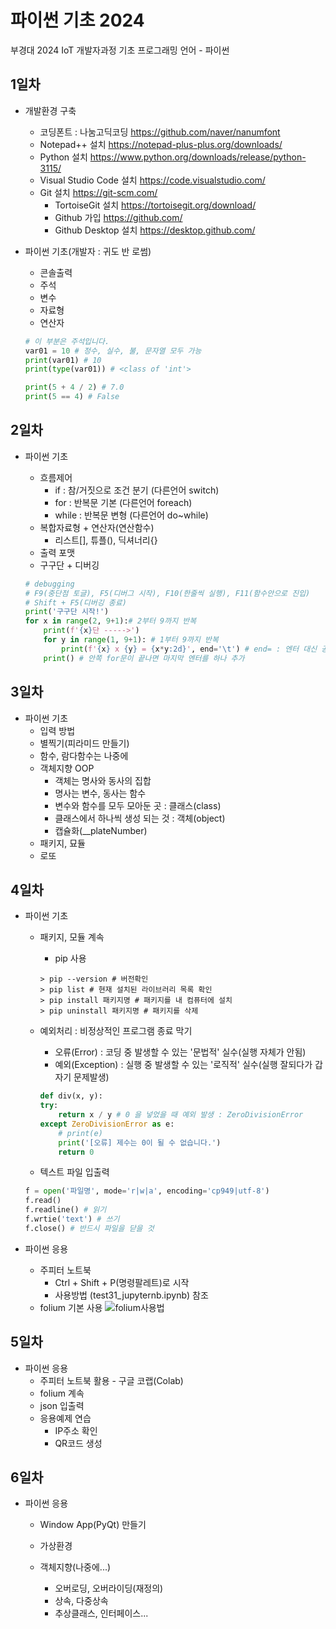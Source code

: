 # 파이썬 기초 2024
부경대 2024 IoT 개발자과정 기초 프로그래밍 언어 - 파이썬

## 1일차
- 개발환경 구축
    - 코딩폰트 : 나눔고딕코딩   https://github.com/naver/nanumfont
    - Notepad++ 설치            https://notepad-plus-plus.org/downloads/
    - Python 설치               https://www.python.org/downloads/release/python-3115/
    - Visual Studio Code 설치   https://code.visualstudio.com/
    - Git 설치                  https://git-scm.com/
        - TortoiseGit 설치      https://tortoisegit.org/download/
        - Github 가입           https://github.com/
        - Github Desktop 설치   https://desktop.github.com/

- 파이썬 기초(개발자 : 귀도 반 로썸)
    - 콘솔출력
    - 주석
    - 변수
    - 자료형
    - 연산자

    ```python
    # 이 부분은 주석입니다.
    var01 = 10 # 정수, 실수, 불, 문자열 모두 가능
    print(var01) # 10
    print(type(var01)) # <class of 'int'>

    print(5 + 4 / 2) # 7.0
    print(5 == 4) # False
    ```

## 2일차
- 파이썬 기초
    - 흐름제어
        - if : 참/거짓으로 조건 분기 (다른언어 switch)
        - for : 반복문 기본 (다른언어 foreach)
        - while : 반복문 변형 (다른언어 do~while)
    - 복합자료형 + 연산자(연산함수)
        - 리스트[], 튜플(), 딕셔너리{}
    - 출력 포맷
    - 구구단 + 디버깅

    ```python
    # debugging
    # F9(중단점 토글), F5(디버그 시작), F10(한줄씩 실행), F11(함수안으로 진입)
    # Shift + F5(디버깅 종료)
    print('구구단 시작!')
    for x in range(2, 9+1):# 2부터 9까지 반복
        print(f'{x}단 ----->')
        for y in range(1, 9+1): # 1부터 9까지 반복
            print(f'{x} x {y} = {x*y:2d}', end='\t') # end= : 엔터 대신 공백으로 변경
        print() # 안쪽 for문이 끝나면 마지막 엔터를 하나 추가    
    ```

## 3일차
- 파이썬 기초
    - 입력 방법
    - 별찍기(피라미드 만들기)
    - 함수, 람다함수는 나중에
    - 객체지향 OOP
        - 객체는 명사와 동사의 집합
        - 명사는 변수, 동사는 함수
        - 변수와 함수를 모두 모아둔 곳 : 클래스(class)
        - 클래스에서 하나씩 생성 되는 것 : 객체(object)
        - 캡슐화(__plateNumber)
    - 패키지, 묘듈
    - 로또

## 4일차
- 파이썬 기초
    - 패키지, 모듈 계속
        - pip 사용

        ```shell
        > pip --version # 버전확인
        > pip list # 현재 설치된 라이브러리 목록 확인
        > pip install 패키지명 # 패키지를 내 컴퓨터에 설치
        > pip uninstall 패키지명 # 패키지를 삭제
        ```
    - 예외처리 : 비정상적인 프로그램 종료 막기
        - 오류(Error) : 코딩 중 발생할 수 있는 '문법적' 실수(실행 자체가 안됨)
        - 예외(Exception) : 실행 중 발생할 수 있는 '로직적' 실수(실행 잘되다가 갑자기 문제발생)

        ```python
        def div(x, y):
        try:
            return x / y # 0 을 넣었을 때 예외 발생 : ZeroDivisionError
        except ZeroDivisionError as e:
            # print(e)
            print('[오류] 제수는 0이 될 수 없습니다.')
            return 0
        ```
    - 텍스트 파일 입출력

    ```python
    f = open('파일명', mode='r|w|a', encoding='cp949|utf-8')
    f.read()
    f.readline() # 읽기
    f.wrtie('text') # 쓰기
    f.close() # 반드시 파일을 닫을 것
    ```
- 파이썬 응용
    - 주피터 노트북
        - Ctrl + Shift + P(명령팔레트)로 시작
        - 사용방법 (test31_jupyternb.ipynb) 참조
    - folium 기본 사용
    ![folium사용법](https://raw.githubusercontent.com/HyungJuu/basic-python-2024/main/images/python_001.png)

## 5일차
- 파이썬 응용
    - 주피터 노트북 활용 - 구글 코랩(Colab)
    - folium 계속
    - json 입출력
    - 응용예제 연습
        - IP주소 확인
        - QR코드 생성

## 6일차
 - 파이썬 응용
    - Window App(PyQt) 만들기

    - 가상환경




    - 객체지향(나중에...)
        - 오버로딩, 오버라이딩(재정의)
        - 상속, 다중상속
        - 추상클래스, 인터페이스...

